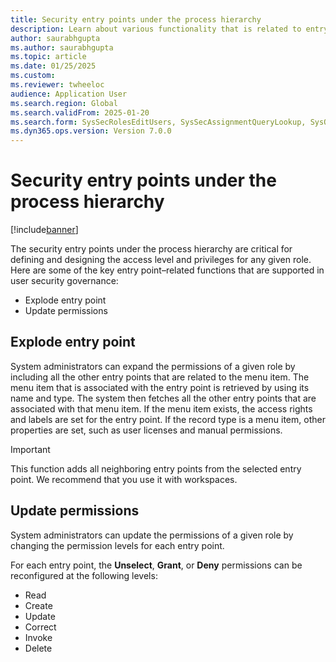 ```yaml
---
title: Security entry points under the process hierarchy
description: Learn about various functionality that is related to entry points under the process hierarchy in user security governance.
author: saurabhgupta
ms.author: saurabhgupta
ms.topic: article
ms.date: 01/25/2025
ms.custom: 
ms.reviewer: twheeloc
audience: Application User
ms.search.region: Global
ms.search.validFrom: 2025-01-20
ms.search.form: SysSecRolesEditUsers, SysSecAssignmentQueryLookup, SysQueryForm, SysSecRoleExcludeUsers
ms.dyn365.ops.version: Version 7.0.0
---
```


# Security entry points under the process hierarchy

[!include[banner](../../../finance/includes/banner.md)]

The security entry points under the process hierarchy are critical for defining and designing the access level and privileges for any given role. Here are some of the key entry point–related functions that are supported in user security governance:

- Explode entry point
- Update permissions

## Explode entry point

System administrators can expand the permissions of a given role by including all the other entry points that are related to the menu item. The menu item that is associated with the entry point is retrieved by using its name and type. The system then fetches all the other entry points that are associated with that menu item. If the menu item exists, the access rights and labels are set for the entry point. If the record type is a menu item, other properties are set, such as user licenses and manual permissions.

> [!IMPORTANT]
> This function adds all neighboring entry points from the selected entry point. We recommend that you use it with workspaces.

## Update permissions

System administrators can update the permissions of a given role by changing the permission levels for each entry point.

For each entry point, the **Unselect**, **Grant**, or **Deny** permissions can be reconfigured at the following levels:

- Read
- Create
- Update
- Correct
- Invoke
- Delete
